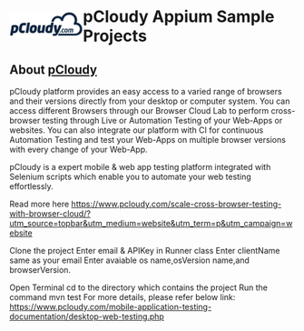 <h1 style="display:flex;flex-direction:row;align-items: center;"><a target="_blank" rel="noopener noreferrer" href="https://www.pcloudy.com"><img src="/images/pcloudy.png" style="max-width:100%;"></a><span>pCloudy Appium Sample Projects</span></h1>

## About [pCloudy](https://www.pcloudy.com)

pCloudy platform provides an easy access to a varied range of browsers and their versions directly from your desktop or computer system. You can access different Browsers through our Browser Cloud Lab to perform cross-browser testing through Live or Automation Testing of your Web-Apps or websites. You can also integrate our platform with CI for continuous Automation Testing and test your Web-Apps on multiple browser versions with every change of your Web-App.

pCloudy is a expert mobile & web app testing platform integrated with Selenium scripts which enable you to automate your web testing effortlessly.

Read more here https://www.pcloudy.com/scale-cross-browser-testing-with-browser-cloud/?utm_source=topbar&utm_medium=website&utm_term=p&utm_campaign=website

Clone the project
Enter email & APIKey in Runner class
Enter clientName same as your email
Enter avaiable os name,osVersion name,and browserVersion.

Open Terminal
cd to the directory which contains the project
Run the command mvn test
For more details, please refer below link: https://www.pcloudy.com/mobile-application-testing-documentation/desktop-web-testing.php
